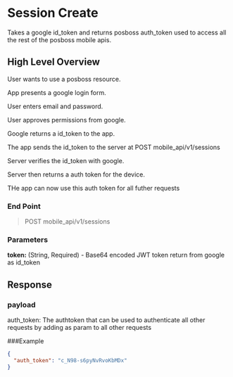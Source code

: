 # Session Create

Takes a google id_token and returns posboss auth_token  used to access all the rest of the posboss mobile apis.

## High Level Overview

User wants to use a posboss resource.

App presents a google login form.

User enters email and password.

User approves permissions from google.

Google returns a id_token to the app.

The app sends the id_token to the server at POST mobile_api/v1/sessions

Server verifies the id_token with google.

Server then returns a auth token for the device.

THe app can now use this auth token for all futher requests


### End Point
 > POST mobile_api/v1/sessions

### Parameters

**token:** (String, Required) - Base64 encoded JWT token return from google as id_token


## Response

### payload
auth_token: The authtoken that can be used to authenticate all other requests by adding  as param to all other requests

###Example
```json
{
  "auth_token": "c_N98-s6pyNvRvoKbMDx"
}
```
